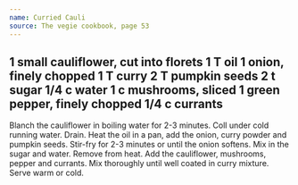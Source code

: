 ```yaml
---
name: Curried Cauli
source: The vegie cookbook, page 53
---
```

1 small cauliflower, cut into florets
1 T oil
1 onion, finely chopped
1 T curry
2 T pumpkin seeds
2 t sugar
1/4 c water
1 c mushrooms, sliced
1 green pepper, finely chopped
1/4 c currants
---
Blanch the cauliflower in boiling water for 2-3 minutes.  Coll under cold running water.  Drain.
Heat the oil in a pan, add the onion, curry powder and pumpkin seeds.  Stir-fry for 2-3 minutes or until the onion softens.  Mix in the sugar and water.  Remove from heat.
Add the cauliflower, mushrooms, pepper and currants.  Mix thoroughly until well coated in curry mixture.  Serve warm or cold.

